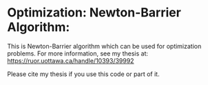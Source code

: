 # Optimization: Newton-Barrier Algorithm:

This is Newton-Barrier algorithm which can be used for optimization problems.
For more information, see my thesis at: https://ruor.uottawa.ca/handle/10393/39992 

Please cite my thesis if you use this code or part of it.
